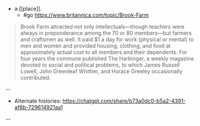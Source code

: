 - a [[place]].
  - #go https://www.britannica.com/topic/Brook-Farm

> Brook Farm attracted not only intellectuals—though teachers were always in preponderance among the 70 or 80 members—but farmers and craftsmen as well. It paid $1 a day for work (physical or mental) to men and women and provided housing, clothing, and food at approximately actual cost to all members and their dependents. For four years the commune published The Harbinger, a weekly magazine devoted to social and political problems, to which James Russell Lowell, John Greenleaf Whittier, and Horace Greeley occasionally contributed.

--

  - Alternate histories: https://chatgpt.com/share/b73a0dc0-b5a2-4391-af8b-729614921aa1

-- 
